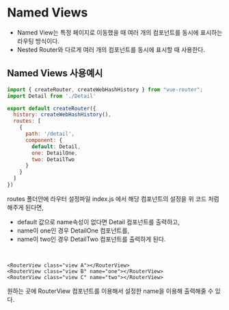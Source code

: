 # Named Views
- Named View는 특정 페이지로 이동했을 때 여러 개의 컴포넌트를 동시에 표시하는 라우팅 방식이다.
- Nested Router와 다르게 여러 개의 컴포넌트를 동시에 표시할 때 사용한다.

## Named Views 사용예시

```javascript
import { createRouter, createWebHashHistory } from "vue-router";
import Detail from './Detail'

export default createRouter({
  history: createWebHashHistory(),
  routes: [
    {
      path: '/detail',
      component: {
        default: Detail,
        one: DetailOne,
        two: DetailTwo
      }
    }
  ]
})
```
routes 폴더안에 라우터 설정파일 index.js 에서 해당 컴포넌트의 설정을 위 코드 처럼 해주게 된다면,
<br />
- default 값으로 name속성이 없다면 Detail 컴포넌트를 출력하고,
- name이 one인 경우 DetailOne 컴포넌트를,
- name이 two인 경우 DetailTwo 컴포넌트를 출력하게 된다.
<br />

```vue
<RouterView class="view A"></RouterView>
<RouterView class="view B" name="one"></RouterView>
<RouterView class="view C" name="two"></RouterView>
```

원하는 곳에 RouterView 컴포넌트를 이용해서 설정한 name을 이용해 출력해줄 수 있다.